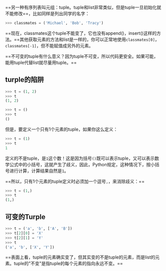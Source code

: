 ==另一种有序列表叫元组：tuple。tuple和list非常类似，但是tuple一旦初始化就不能修改==，比如同样是列出同学的名字：

``` python
>>> classmates = ('Michael', 'Bob', 'Tracy')
```

==现在，classmates这个tuple不能变了，它也没有append()，insert()这样的方法。==其他获取元素的方法和list是一样的，你可以正常地使用`classmates[0]`，`classmates[-1]`，但不能赋值成另外的元素。

==不可变的tuple有什么意义？因为tuple不可变，所以代码更安全。如果可能，能用tuple代替list就尽量用tuple。==

## turple的陷阱

``` python
>>> t = (1, 2)
>>> t
(1, 2)

```

``` python
>>> t = ()
>>> t
()
```

但是，要定义一个只有1个元素的tuple，如果你这么定义：

```python
>>> t = (1)
>>> t
1
```

定义的不是tuple，是`1`这个数！这是因为括号`()`既可以表示tuple，又可以表示数学公式中的小括号，这就产生了歧义，因此，Python规定，这种情况下，按小括号进行计算，计算结果自然是`1`。

==所以，只有1个元素的tuple定义时必须加一个逗号`,`，来消除歧义：==

```python
>>> t = (1,)
>>> t
(1,)
```

## 可变的Turple

``` python
>>> t = ('a', 'b', ['A', 'B'])
>>> t[2][0] = 'X'
>>> t[2][1] = 'Y'
>>> t
('a', 'b', ['X', 'Y'])

```
==表面上看，tuple的元素确实变了，但其实变的不是tuple的元素，而是list的元素。tuple的"不变"是指tuple的每个元素的指向永远不变。==